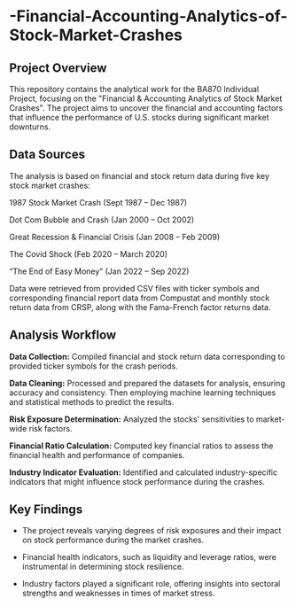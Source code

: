 # -Financial-Accounting-Analytics-of-Stock-Market-Crashes


## Project Overview

This repository contains the analytical work for the BA870 Individual Project, focusing on the "Financial & Accounting Analytics of Stock Market Crashes". The project aims to uncover the financial and accounting factors that influence the performance of U.S. stocks during significant market downturns.

## Data Sources

The analysis is based on financial and stock return data during five key stock market crashes:

1987 Stock Market Crash (Sept 1987 – Dec 1987)

Dot Com Bubble and Crash (Jan 2000 – Oct 2002)

Great Recession & Financial Crisis (Jan 2008 – Feb 2009)

The Covid Shock (Feb 2020 – March 2020)

“The End of Easy Money” (Jan 2022 – Sep 2022)

Data were retrieved from provided CSV files with ticker symbols and corresponding financial report data from Compustat and monthly stock return data from CRSP, along with the Fama-French factor returns data.


## Analysis Workflow
**Data Collection:**  Compiled financial and stock return data corresponding to provided ticker symbols for the crash periods.

**Data Cleaning:** Processed and prepared the datasets for analysis, ensuring accuracy and consistency. Then employing machine learning techniques and statistical methods to predict the results.


**Risk Exposure Determination:** Analyzed the stocks' sensitivities to market-wide risk factors.

**Financial Ratio Calculation:** Computed key financial ratios to assess the financial health and performance of companies.

**Industry Indicator Evaluation:** Identified and calculated industry-specific indicators that might influence stock performance during the crashes.

## Key Findings

- The project reveals varying degrees of risk exposures and their impact on stock performance during the market crashes.

- Financial health indicators, such as liquidity and leverage ratios, were instrumental in determining stock resilience.

- Industry factors played a significant role, offering insights into sectoral strengths and weaknesses in times of market stress.
